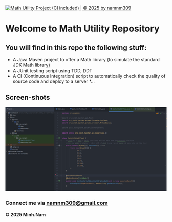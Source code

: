 [![Math Utility Project (CI included) | © 2025 by namnm309](https://github.com/namnm309/TestCaseDemo/actions/workflows/maven.yml/badge.svg)](https://github.com/namnm309/TestCaseDemo/actions/workflows/maven.yml)

# Welcome to Math Utility Repository

## You will find in this repo the following stuff:

* A Java Maven project to offer a Math library (to simulate the standard JDK Math library)
* A JUnit testing script using TDD, DDT
* A CI (Continuous Integration) script to automatically check the quality of source code and deploy to a server
*...

## Screen-shots
![JUnit with TDD DDT](https://github.com/namnm309/TestCase1/blob/main/img/Demo.png)

### Connect me via namnm309@gmail.com
#### &#169; 2025 Minh.Nam


